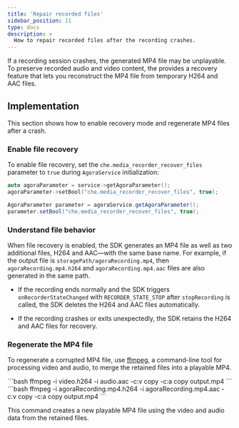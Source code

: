 ```yaml
---
title: 'Repair recorded files'
sidebar_position: 11
type: docs
description: >
  How to repair recorded files after the recording crashes.
---
```


If a recording session crashes, the generated MP4 file may be unplayable. To preserve recorded audio and video content, the <Vpd k="SDK" /> provides a recovery feature that lets you reconstruct the MP4 file from temporary H264 and AAC files.

## Implementation

This section shows how to enable recovery mode and regenerate MP4 files after a crash.

### Enable file recovery

To enable file recovery, set the `che.media_recorder_recover_files` parameter to `true` during `AgoraService` initialization:

<PlatformWrapper platform="linux-cpp">

```cpp
auto agoraParameter = service->getAgoraParameter();
agoraParameter->setBool("che.media_recorder_recover_files", true);
```
</PlatformWrapper>

<PlatformWrapper platform="linux-java">

```java
AgoraParameter parameter = agoraService.getAgoraParameter();
parameter.setBool("che.media_recorder_recover_files", true);
```
</PlatformWrapper>

### Understand file behavior

When file recovery is enabled, the SDK generates an MP4 file as well as two additional files, H264 and AAC—with the same base name. For example, if the output file is `storagePath/agoraRecording.mp4`, then `agoraRecording.mp4.h264` and `agoraRecording.mp4.aac` files are also generated in the same path.

- If the recording ends normally and the SDK triggers `onRecorderStateChanged` with `RECORDER_STATE_STOP` after `stopRecording` is called, the SDK deletes the H264 and AAC files automatically.

- If the recording crashes or exits unexpectedly, the SDK retains the H264 and AAC files for recovery.

### Regenerate the MP4 file

To regenerate a corrupted MP4 file, use [ffmpeg](https://ffmpeg.org/), a command-line tool for processing video and audio, to merge the retained files into a playable MP4.

<PlatformWrapper platform="linux-cpp">
```bash
ffmpeg -i video.h264 -i audio.aac -c:v copy -c:a copy output.mp4
```
</PlatformWrapper>

<PlatformWrapper platform="linux-java">
```bash
ffmpeg -i agoraRecording.mp4.h264 -i agoraRecording.mp4.aac -c:v copy -c:a copy output.mp4
```
</PlatformWrapper>

This command creates a new playable MP4 file using the video and audio data from the retained files.
